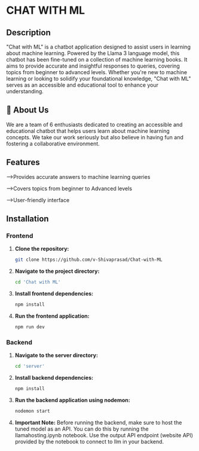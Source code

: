 
# CHAT WITH ML

## Description

"Chat with ML" is a chatbot application designed to assist users in learning about machine learning. Powered by the Llama 3 language model, this chatbot has been fine-tuned on a collection of machine learning books. It aims to provide accurate and insightful responses to queries, covering topics from beginner to advanced levels. Whether you're new to machine learning or looking to solidify your foundational knowledge, "Chat with ML" serves as an accessible and educational tool to enhance your understanding.


## 🚀 About Us
We are a team of 6 enthusiasts dedicated to creating an accessible and educational chatbot that helps users learn about machine learning concepts. We take our work seriously but also believe in having fun and fostering a collaborative environment.


## Features
-->Provides accurate answers to machine learning queries

-->Covers topics from beginner to Advanced levels

-->User-friendly interface
## Installation



### Frontend

1. **Clone the repository:**
   ```bash
   git clone https://github.com/v-Shivaprasad/Chat-with-ML
   ```

2. **Navigate to the project directory:**
   ```bash
   cd 'Chat with ML'
   ```

3. **Install frontend dependencies:**
   ```bash
   npm install 
   ```

4. **Run the frontend application:**
   ```bash
   npm run dev
   ```

### Backend

1. **Navigate to the server directory:**
   ```bash
   cd 'server'
   ```

2. **Install backend dependencies:**
   ```bash
   npm install 
   ```

3. **Run the backend application using nodemon:**
   ```bash
   nodemon start
   ```
4. **Important Note:**
Before running the backend, make sure to host the tuned model as an API. You can do this by running the llamahosting.ipynb notebook. Use the output API endpoint (website API) provided by the notebook to connect to llm in your backend.

    
